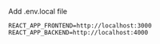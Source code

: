 Add .env.local file

```
REACT_APP_FRONTEND=http://localhost:3000
REACT_APP_BACKEND=http://localhost:4000
```
